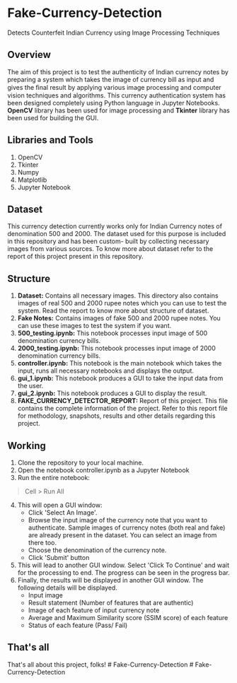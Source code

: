 # Fake-Currency-Detection

Detects Counterfeit Indian Currency using Image Processing Techniques

## 	Overview
The aim of this project is to test the authenticity of Indian currency notes by preparing a system which takes the image of currency bill as input and gives the ﬁnal result by applying various image processing and computer vision techniques and algorithms. 
This currency authentication system has been designed completely using Python language in Jupyter Notebooks. **OpenCV** library has been used for image processing and **Tkinter** library has been used for building the GUI. 

## Libraries and Tools
1. OpenCV
2. Tkinter
3. Numpy
4. Matplotlib
5. Jupyter Notebook

## Dataset
This currency detection currently works only for Indian Currency notes of denomination 500 and 2000. The dataset used for this purpose is included in this repository and has been custom- built by collecting necessary images from various sources. To know more about dataset refer to the report of this project present in this repository. 

## Structure
1. **Dataset:** Contains all necessary images. This directory also contains images of real 500 and 2000 rupee notes which you can use to test the system. Read the report to know more about structure of dataset.
2. **Fake Notes:** Contains images of fake 500 and 2000 rupee notes. You can use these images to test the system if you want.
3. **500_testing.ipynb:** This notebook processes input image of 500 denomination currency bills.
4. **2000_testing.ipynb:** This notebook processes input image of 2000 denomination currency bills.
5. **controller.ipynb:** This notebook is the main notebook which takes the input, runs all necessary notebooks and displays the output.
6. **gui_1.ipynb:** This notebook produces a GUI to take the input data from the user.
7. **gui_2.ipynb:** This notebook produces a GUI to display the result.
8. **FAKE_CURRENCY_DETECTOR_REPORT:** Report of this project. This file contains the complete information of the project. Refer to this report file for methodology, snapshots, results and other details regarding this project.

## Working

1. Clone the repository to your local machine.
2. Open the notebook controller.ipynb as a Jupyter Notebook
3. Run the entire notebook:
> Cell > Run All
4. This will open a GUI window:
	- Click 'Select An Image'. 
	- Browse the input image of the currency note that you want to authenticate. Sample images of currency notes (both real and fake) are already present in the dataset. You can select an image from there too. 
	- Choose the denomination of the currency note.
	- Click 'Submit' button
5. This will lead to another GUI window. Select 'Click To Continue' and wait for the processing to end. The progress can be seen in the progress bar.
6. Finally, the results will be displayed in another GUI window. The following details will be displayed.
	- Input image
	- Result statement (Number of features that are authentic)
	- Image of each feature of input currency note
	- Average and Maximum Similarity score (SSIM score) of each feature
	- Status of each feature (Pass/ Fail)

## That's all
That's all about this project, folks!
#   F a k e - C u r r e n c y - D e t e c t i o n  
 #   F a k e - C u r r e n c y - D e t e c t i o n  
 